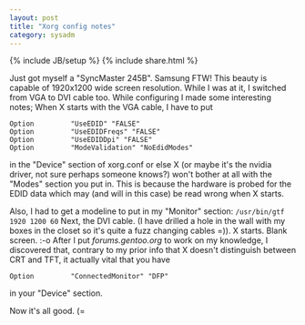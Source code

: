```yaml
---
layout: post
title: "Xorg config notes"
category: sysadm
---
```

{% include JB/setup %}
{% include share.html %}

Just got myself a "SyncMaster 245B". Samsung FTW! This beauty is
capable of 1920x1200 wide screen resolution. While I was at it, I
switched from VGA to DVI cable too. While configuring I made some
interesting notes; When X starts with the VGA cable, I have to put

    Option         "UseEDID" "FALSE"
    Option         "UseEDIDFreqs" "FALSE"
    Option         "UseEDIDDpi" "FALSE"
    Option         "ModeValidation" "NoEdidModes"


in the "Device" section of xorg.conf or else X (or maybe it's the
nvidia driver, not sure perhaps someone knows?) won't bother at all
with the "Modes" section you put in. This is because the hardware is
probed for the EDID data which may (and will in this case) be read
wrong when X starts.

Also, I had to get a modeline to put in my "Monitor" section:
``/usr/bin/gtf 1920 1200 60`` Next, the DVI cable. (I have drilled a
hole in the wall with my boxes in the closet so it's quite a fuzz
changing cables =)). X starts. Blank screen. :-o After I put
<cite>forums.gentoo.org</cite> to work on my knowledge, I discovered
that, contrary to my prior info that X doesn't distinguish between CRT
and TFT, it actually vital that you have

    Option         "ConnectedMonitor" "DFP"

in your "Device" section. 

Now it's all good. (=
